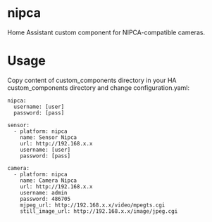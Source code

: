 # nipca

Home Assistant custom component for NIPCA-compatible cameras.

Usage
=====

Copy content of custom_components directory in your HA custom_components directory and change configuration.yaml:

    nipca:
      username: [user]
      password: [pass]

    sensor:
      - platform: nipca
        name: Sensor Nipca
        url: http://192.168.x.x
        username: [user]
        password: [pass]

    camera:
      - platform: nipca
        name: Camera Nipca
        url: http://192.168.x.x
        username: admin
        password: 486705
        mjpeg_url: http://192.168.x.x/video/mpegts.cgi
        still_image_url: http://192.168.x.x/image/jpeg.cgi



